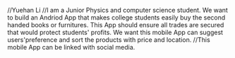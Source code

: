 //Yuehan Li
//I am a Junior Physics and computer science student. We want to build an Andriod App that makes college students easily buy the second handed books or furnitures. This App should ensure all trades are secured that would protect students' profits. We want this mobile App can suggest users'preference and sort the products with price and location.
//This mobile App can be linked with social media.

